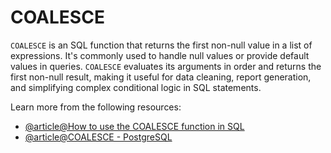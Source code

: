 # COALESCE

`COALESCE` is an SQL function that returns the first non-null value in a list of expressions. It's commonly used to handle null values or provide default values in queries. `COALESCE` evaluates its arguments in order and returns the first non-null result, making it useful for data cleaning, report generation, and simplifying complex conditional logic in SQL statements.

Learn more from the following resources:

- [@article@How to use the COALESCE function in SQL](https://learnsql.com/blog/coalesce-function-sql/)
- [@article@COALESCE - PostgreSQL](https://www.postgresqltutorial.com/postgresql-tutorial/postgresql-coalesce/)